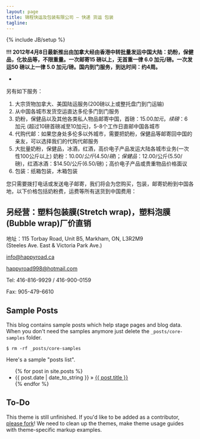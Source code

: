 ```yaml
---
layout: page
title: 锦程快运及包装有限公司 – 快递 货运 包装
tagline: 
---
```

{% include JB/setup %}

**!!! 2012年4月8日最新推出由加拿大经由香港中转批量发运中国大陆：奶粉，保健品，化妆品等，不限重量。一次邮寄15 磅以上，无首重一律 6.0 加元/磅。一次发运50 磅以上一律 5.0 加元/磅。国内到门服务，到达时间：约4周。**

-

另有如下服务：

1. 大宗货物加拿大、美国陆运服务(200磅以上或整托盘门到门运输)<br />
2. 从中国各城市发货空运直达多伦多门到门服务<br />
3. 奶粉，保健品以及其他各类私人物品邮寄中国，首磅：$15.00 加元，续磅：$6 加元 (超过10磅首磅减至10加元)，5-8个工作日直邮中国各城市<br />
4. 代购代邮：如果您身处多伦多以外城市，需要把奶粉，保健品等邮寄回中国的亲友，可以选择我们的代购代邮服务<br />
5. 大批量奶粉，保健品，冰酒，红酒，高价电子产品发运大陆各城市业务(一次性100公斤以上) 奶粉：$10.00/公斤(4.50/磅)；保健品：$12.00/公斤(5.50/磅)，红酒冰酒：$14.50/公斤(6.50/磅)；高价电子产品或贵重物品价格面议<br />
6. 包装：纸箱包装，木箱包装<br />

您只需要拨打电话或发送电子邮寄，我们将会为您购买，包装，邮寄奶粉到中国各地，以下价格包括奶粉费，运费等所有送货到中国费用：



## 另经营：塑料包装膜(Stretch wrap)，塑料泡膜(Bubble wrap)厂价直销




地址：115 Torbay Road, Unit B5, Markham, ON, L3R2M9<br />
(Steeles Ave. East & Victoria Park Ave.)

[info@happyroad.ca](mailto:info@happyroad.ca)

[happyroad998@hotmail.com](mailto:happyroad998@hotmail.com)

Tel: 416-816-9929 / 416-900-0159

Fax: 905-479-6610


## Sample Posts

This blog contains sample posts which help stage pages and blog data.
When you don't need the samples anymore just delete the `_posts/core-samples` folder.

    $ rm -rf _posts/core-samples

Here's a sample "posts list".

<ul class="posts">
  {% for post in site.posts %}
    <li><span>{{ post.date | date_to_string }}</span> &raquo; <a href="{{ BASE_PATH }}{{ post.url }}">{{ post.title }}</a></li>
  {% endfor %}
</ul>

## To-Do

This theme is still unfinished. If you'd like to be added as a contributor, [please fork](http://github.com/plusjade/jekyll-bootstrap)!
We need to clean up the themes, make theme usage guides with theme-specific markup examples.


